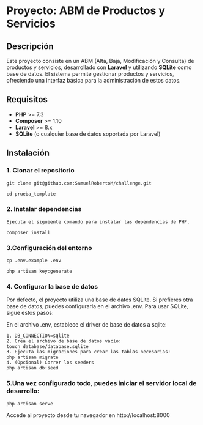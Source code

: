# Proyecto: ABM de Productos y Servicios

## Descripción

Este proyecto consiste en un ABM (Alta, Baja, Modificación y Consulta) de productos y servicios, desarrollado con **Laravel** y utilizando **SQLite** como base de datos. El sistema permite gestionar productos y servicios, ofreciendo una interfaz básica para la administración de estos datos.

## Requisitos

- **PHP** >= 7.3
- **Composer** >= 1.10
- **Laravel** >= 8.x
- **SQLite** (o cualquier base de datos soportada por Laravel)

## Instalación

### 1. Clonar el repositorio
```
git clone git@github.com:SamuelRobertoM/challenge.git

cd prueba_template
```
### 2. Instalar dependencias
```
Ejecuta el siguiente comando para instalar las dependencias de PHP.

composer install
```

### 3.Configuración del entorno
```
cp .env.example .env

php artisan key:generate
```
### 4. Configurar la base de datos
Por defecto, el proyecto utiliza una base de datos SQLite. Si prefieres otra base de datos, puedes configurarla en el archivo .env. Para usar SQLite, sigue estos pasos:

En el archivo .env, establece el driver de base de datos a sqlite:
```
1. DB_CONNECTION=sqlite
2. Crea el archivo de base de datos vacío:
touch database/database.sqlite
3. Ejecuta las migraciones para crear las tablas necesarias:
php artisan migrate
4. (Opcional) Correr los seeders
php artisan db:seed
```

### 5.Una vez configurado todo, puedes iniciar el servidor local de desarrollo:
```
php artisan serve
```
Accede al proyecto desde tu navegador en http://localhost:8000
